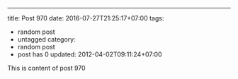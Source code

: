 ---
title: Post 970
date: 2016-07-27T21:25:17+07:00
tags:
  - random post
  - untagged
category:
  - random post
  - post has 0
updated: 2012-04-02T09:11:24+07:00

This is content of post 970